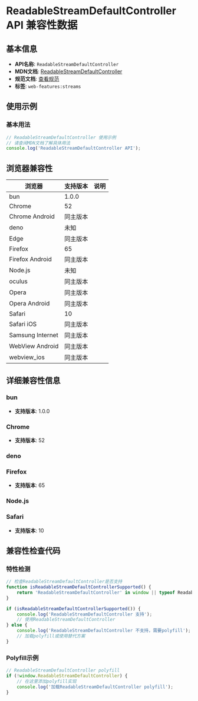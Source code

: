 # ReadableStreamDefaultController API 兼容性数据

## 基本信息

- **API名称**: `ReadableStreamDefaultController`
- **MDN文档**: [ReadableStreamDefaultController](https://developer.mozilla.org/docs/Web/API/ReadableStreamDefaultController)
- **规范文档**: [查看规范](https://streams.spec.whatwg.org/#rs-default-controller-class)
- **标签**: `web-features:streams`

## 使用示例

### 基本用法

```javascript
// ReadableStreamDefaultController 使用示例
// 请查阅MDN文档了解具体用法
console.log('ReadableStreamDefaultController API');
```

## 浏览器兼容性

| 浏览器 | 支持版本 | 说明 |
|--------|----------|------|
| bun | 1.0.0 |  |
| Chrome | 52 |  |
| Chrome Android | 同主版本 |  |
| deno | 未知 |  |
| Edge | 同主版本 |  |
| Firefox | 65 |  |
| Firefox Android | 同主版本 |  |
| Node.js | 未知 |  |
| oculus | 同主版本 |  |
| Opera | 同主版本 |  |
| Opera Android | 同主版本 |  |
| Safari | 10 |  |
| Safari iOS | 同主版本 |  |
| Samsung Internet | 同主版本 |  |
| WebView Android | 同主版本 |  |
| webview_ios | 同主版本 |  |

## 详细兼容性信息

### bun

- **支持版本**: 1.0.0

### Chrome

- **支持版本**: 52

### deno


### Firefox

- **支持版本**: 65

### Node.js


### Safari

- **支持版本**: 10

## 兼容性检查代码

### 特性检测

```javascript
// 检查ReadableStreamDefaultController是否支持
function isReadableStreamDefaultControllerSupported() {
    return 'ReadableStreamDefaultController' in window || typeof ReadableStreamDefaultController !== 'undefined';
}

if (isReadableStreamDefaultControllerSupported()) {
    console.log('ReadableStreamDefaultController 支持');
    // 使用ReadableStreamDefaultController
} else {
    console.log('ReadableStreamDefaultController 不支持，需要polyfill');
    // 加载polyfill或使用替代方案
}
```

### Polyfill示例

```javascript
// ReadableStreamDefaultController polyfill
if (!window.ReadableStreamDefaultController) {
    // 在这里添加polyfill实现
    console.log('加载ReadableStreamDefaultController polyfill');
}
```


